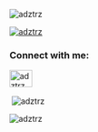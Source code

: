 
<p align="left"> <img src="https://komarev.com/ghpvc/?username=adztrz&label=Visitor&color=000000&style=flat-square" alt="adztrz" /> </p>

<p align="left"> <a href="https://github.com/ryo-ma/github-profile-trophy"><img src="https://github-profile-trophy.vercel.app/?username=adztrz" alt="adztrz" /></a> </p>

<h3 align="left">Connect with me:</h3>
<p align="left">
<a href="https://instagram.com/adztrz" target="blank"><img align="center" src="https://raw.githubusercontent.com/rahuldkjain/github-profile-readme-generator/master/src/images/icons/Social/instagram.svg" alt="adztrz" height="30" width="40" /></a>
</p>

<p>&nbsp;<img align="center" src="https://github-readme-stats.vercel.app/api?username=adztrz&show_icons=true&theme=dark&locale=en" alt="adztrz" /></p>

<p><img align="center" src="https://github-readme-streak-stats.herokuapp.com/?user=adztrz&theme=dark" alt="adztrz" /></p>
